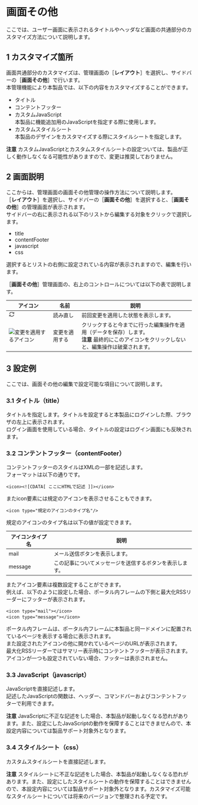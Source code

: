 # 画面その他
ここでは、ユーザー画面に表示されるタイトルやヘッダなど画面の共通部分のカスタマイズ方法について説明します。

## 1 カスタマイズ箇所
画面共通部分のカスタマイズは、管理画面の［**レイアウト**］を選択し、サイドバーの［**画面その他**］で行います。  
本管理機能により本製品では、以下の内容をカスタマイズすることができます。

* タイトル
* コンテントフッター
* カスタムJavaScript  
  本製品に機能追加用のJavaScriptを指定する際に使用します。
* カスタムスタイルシート  
  本製品のデザインをカスタマイズする際にスタイルシートを指定します。

**注意** カスタムJavaScriptとカスタムスタイルシートの設定ついては、製品が正しく動作しなくなる可能性がありますので、変更は推奨しておりません。


## 2 画面説明

ここからは、管理画面の画面その他管理の操作方法について説明します。  
［**レイアウト**］を選択し、サイドバーの［**画面その他**］を選択すると、［**画面その他**］の管理画面が表示されます。  
サイドバーの右に表示される以下のリストから編集する対象をクリックで選択します。

* title
* contentFooter
* javascript
* css

選択するとリストの右側に設定されている内容が表示されますので、編集を行います。

［**画面その他**］管理画面の、右上のコントロールについては以下の表で説明します。
<table>
    <thead>
        <tr>
            <th>アイコン</th><th>名前</th><th>説明</th>
        </tr>
    </thead>
    <tbody>
        <tr>
            <td><img src="../../images/refresh.gif" alt="読み直しアイコン"></td>
            <td>読み直し</td>
            <td>前回変更を適用した状態を表示します。</td>
        </tr>
        <tr>
            <td><img src="../../images/apply_changes.gif" alt="変更を適用するアイコン"></td>
            <td>変更を適用する</td>
            <td>
                クリックすると今までに行った編集操作を適用（データを保存）します。<br>
                <strong>注意</strong> 最終的にこのアイコンをクリックしないと、編集操作は破棄されます。
            </td>
        </tr>
    </tbody>
</table>


## 3 設定例
ここでは、画面その他の編集で設定可能な項目について説明します。


### 3.1 タイトル（title）
タイトルを指定します。タイトルを設定すると本製品にログインした際、ブラウザの左上に表示されます。  
ログイン画面を使用している場合、タイトルの設定はログイン画面にも反映されます。


### 3.2 コンテントフッター（contentFooter）
コンテントフッターのスタイルはXMLの一部を記述します。  
フォーマットは以下の通りです。

```
<icon><![CDATA[ ここにHTMLで記述 ]]></icon>
```

またicon要素には規定のアイコンを表示させることもできます。

```
<icon type="規定のアイコンのタイプ名"/>
```

規定のアイコンのタイプ名は以下の値が設定できます。
<table>
    <thead>
        <tr>
            <th>アイコンタイプ名</th><th>説明</th>
        </tr>
    </thead>
    <tbody>
        <tr>
            <td>mail</td>
            <td>メール送信ボタンを表示します。</td>
        </tr>
        <tr>
            <td>message</td>
            <td>この記事についてメッセージを送信するボタンを表示します。</td>
        </tr>
    </tbody>
</table>

またアイコン要素は複数設定することができます。  
例えば、以下のように設定した場合、ポータル内フレームの下側と最大化RSSリーダーにフッターが表示されます。

```
<icon type="mail"></icon>
<icon type="message"></icon>
```

ポータル内フレームは、ポータル内フレームに本製品と同一ドメインに配置されているページを表示する場合に表示されます。  
また設定されたアイコンの他に開かれているページのURLが表示されます。  
最大化RSSリーダーではサマリー表示時にコンテントフッターが表示されます。  
アイコンが一つも設定されていない場合、フッターは表示されません。


### 3.3 JavaScript（javascript）
JavaScriptを直接記述します。  
記述したJavaScriptの関数は、ヘッダー、コマンドバーおよびコンテントフッターで利用できます。

**注意** JavaScriptに不正な記述をした場合、本製品が起動しなくなる恐れがあります。また、設定にしたJavaScriptの動作を保障することはできませんので、本設定内容については製品サポート対象外となります。


### 3.4 スタイルシート（css）
カスタムスタイルシートを直接記述します。

**注意** スタイルシートに不正な記述をした場合、本製品が起動しなくなる恐れがあります。また、設定にしたスタイルシートの動作を保障することはできませんので、本設定内容については製品サポート対象外となります。カスタマイズ可能なスタイルシートについては将来のバージョンで整理される予定です。

